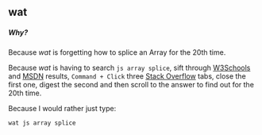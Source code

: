 ## wat




##### Why?

Because *wat* is forgetting how to splice an Array for the 20th time.

Because *wat* is having to search `js array splice`, sift through [W3Schools](http://www.w3fools.com/) and [MSDN](https://msdn.microsoft.com/en-US/) results, `Command + Click` three [Stack Overflow](http://stackoverflow.com/) tabs, close the first one, digest the second and then scroll to the answer to find out for the 20th time.

Because I would rather just type:

`wat js array splice`